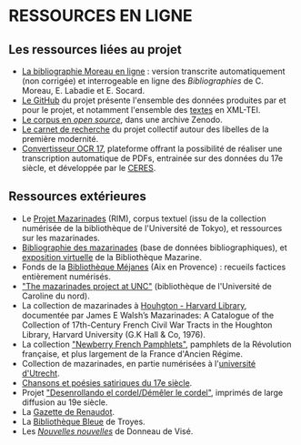 # RESSOURCES EN LIGNE

## Les ressources liées au projet

* [La bibliographie Moreau en ligne](https://antonomaz.huma-num.fr/tools/Biblio_Moreau.html) : version transcrite automatiquement (non corrigée) et interrogeable en ligne des *Bibliographies* de C. Moreau, E. Labadie et E. Socard.
* [Le GitHub](https://github.com/Antonomaz) du projet présente l'ensemble des données produites par et pour le projet, et notamment l'ensemble des [textes](https://github.com/Antonomaz/corpus) en XML-TEI.
* [Le corpus en *open source*](https://doi.org/10.5281/zenodo.7443183), dans une archive Zenodo.
* [Le carnet de recherche](https://cahier.hypotheses.org/antonomaz) du projet collectif autour des libelles de la première modernité.
* [Convertisseur OCR 17](https://ceres.huma-num.fr/ocr/), plateforme offrant la possibilité de réaliser une transcription automatique de PDFs, entrainée sur des données du 17e siècle, et développée par le [CERES](https://ceres.sorbonne-universite.fr/).

## Ressources extérieures 

* Le [Projet Mazarinades](http://mazarinades.org) (RIM), corpus textuel (issu de la collection numérisée de la bibliothèque de l'Université de Tokyo), et ressources sur les mazarinades.  
* [Bibliographie des mazarinades](https://mazarinades.bibliotheque-mazarine.fr) (base de données bibliographiques), et [exposition virtuelle](https://mazarinum.bibliotheque-mazarine.fr/expositions-virtuelles/item/17780-mazarinades-1648-1653-la-fronde-les-mots-les-presses?offset=) 
de la Bibliothèque Mazarine.
* Fonds de la [Bibliothèque Méjanes](https://odyssee.univ-amu.fr/items/show/338#?c=0&m=0&s=0&cv=0) (Aix en Provence) : recueils factices entièrement numérisés.
* ["The mazarinades project at UNC"](https://scalar.usc.edu/works/the-mazarinades-project-at-unc/index) (bibliothèque de l'Université de Caroline du nord). 
* La collection de mazarinades à [Houhgton - Harvard Library](https://library.harvard.edu/collections/mazarinades), documentée par James E Walsh’s Mazarinades: A Catalogue of the Collection of 17th-Century French Civil War Tracts in the Houghton Library, Harvard University (G.K Hall & Co, 1976).
* La collection ["Newberry French Pamphlets"](https://archive.org/details/newberryfrenchpamphlets?tab=collection), pamphlets de la Révolution française, et plus largement de la France d'Ancien Régime.
* Collection de mazarinades, en partie numérisées à l'[université d'Utrecht](https://objects.library.uu.nl/reader/index.php?obj=1874-362745&lan=en#page//11/37/98/1137982617693477766839687527466063178.jpg/mode/1up).
* [Chansons et poésies satiriques du 17e siècle](https://satires17.univ-st-etienne.fr).
* Projet ["Desenrollando el cordel/Démêler le cordel"](https://desenrollandoelcordel.unige.ch/inicio.html), imprimés de large diffusion au 19e siècle. 
* La [Gazette de Renaudot](https://www.unicaen.fr/gazette/index.php).
* La [Bibliothèque Bleue](https://artflsrv03.uchicago.edu/philologic4/bibbleue) de Troyes.
* Les [*Nouvelles nouvelles*](http://nouvellesnouvelles.yale.edu/index.php) de Donneau de Visé.
